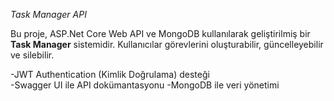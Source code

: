 _Task Manager API_

Bu proje, ASP.Net Core Web API ve MongoDB kullanılarak geliştirilmiş bir **Task Manager** sistemidir. 
Kullanıcılar görevlerini oluşturabilir, güncelleyebilir ve silebilir.

-JWT Authentication (Kimlik Doğrulama) desteği  
-Swagger UI ile API dokümantasyonu 
-MongoDB ile veri yönetimi  
